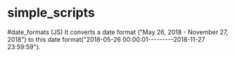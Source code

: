 # simple_scripts

#date_formats (JS)
It converts a date format ("May 26, 2018 - November 27, 2018") to this date format("2018-05-26 00:00:01---------2018-11-27 23:59:59").